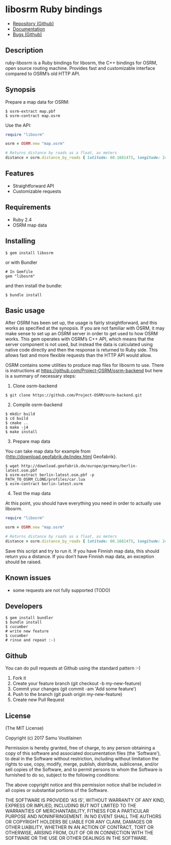 libosrm Ruby bindings
=====================

- [Repository (Github)](https://github.com/Smarre/ruby-libosrm)
- [Documentation](http://www.rubydoc.info/github/Smarre/ruby-libosrm/master)
- [Bugs (Github)](https://github.com/Smarre/ruby-libosrm/issues)

Description
-----------

ruby-libosrm is a Ruby bindings for libosrm, the C++ bindings for OSRM, open source routing machine.
Provides fast and customizable interface compared to OSRM’s old HTTP API.

Synopsis
--------

Prepare a map data for OSRM:

```shell
$ osrm-extract map.pbf
$ osrm-contract map.osrm
```

Use the API:

```ruby
require "libosrm"

osrm = OSRM.new "map.osrm"

# Returns distance by roads as a float, as meters
distance = osrm.distance_by_roads { latitude: 60.1681473, longitude: 24.9417190 }, { latitude: 60.1694561, longitude: 24.9385663 }
```

Features
--------

- Straightforward API
- Customizable requests

Requirements
------------

- Ruby 2.4
- OSRM map data

Installing
----------

```shell
$ gem install libosrm
```

or with Bundler

    # In Gemfile
    gem "libosrm"

and then install the bundle:

```shell
$ bundle install
```

Basic usage
-----

After OSRM has been set up, the usage is fairly straightforward, and this works as specified at the synopsis.
If you are not familiar with OSRM, it may make sense to set up an OSRM server in order to get used to how OSRM works.
This gem operates with OSRM’s C++ API, which means that the server component is not used, but instead the data is calculated
using native code directly and then the response is returned to Ruby side. This allows fast and more flexible
requests than the HTTP API would allow.

OSRM contains some utilities to produce map files for libosrm to use. There is instructions at
https://github.com/Project-OSRM/osrm-backend but here is a summary of necessary steps:

1. Clone osrm-backend

```shell
$ git clone https://github.com/Project-OSRM/osrm-backend.git
```

2. Compile osrm-backend

```shell
$ mkdir build
$ cd build
$ cmake ..
$ make -j4
$ make install
```

3. Prepare map data

You can take map data for example from {http://download.geofabrik.de/index.html Geofabrik}.

    $ wget http://download.geofabrik.de/europe/germany/berlin-latest.osm.pbf
    $ osrm-extract berlin-latest.osm.pbf -p PATH_TO_OSRM_CLONE/profiles/car.lua
    $ osrm-contract berlin-latest.osrm

4. Test the map data

At this point, you should have everything you need in order to actually use libosrm.

```ruby
require "libosrm"

osrm = OSRM.new "map.osrm"

# Returns distance by roads as a float, as meters
distance = osrm.distance_by_roads { latitude: 60.1681473, longitude: 24.9417190 }, { latitude: 60.1694561, longitude: 24.9385663 }
```

Save this script and try to run it. If you have Finnish map data, this should return you a distance.
If you don’t have Finnish map data, an exception should be raised.


Known issues
--------------

- some requests are not fully supported (TODO)

Developers
----------

    $ gem install bundler
    $ bundle install
    $ cucumber
    # write new feature
    $ cucumber
    # rinse and repeat :-)

Github
------

You can do pull requests at Github using the standard pattern :-)

1. Fork it
2. Create your feature branch (git checkout -b my-new-feature)
3. Commit your changes (git commit -am 'Add some feature')
4. Push to the branch (git push origin my-new-feature)
5. Create new Pull Request

License
-------

(The MIT License)

Copyright (c) 2017 Samu Voutilainen

Permission is hereby granted, free of charge, to any person obtaining
a copy of this software and associated documentation files (the
'Software'), to deal in the Software without restriction, including
without limitation the rights to use, copy, modify, merge, publish,
distribute, sublicense, and/or sell copies of the Software, and to
permit persons to whom the Software is furnished to do so, subject to
the following conditions:

The above copyright notice and this permission notice shall be
included in all copies or substantial portions of the Software.

THE SOFTWARE IS PROVIDED 'AS IS', WITHOUT WARRANTY OF ANY KIND,
EXPRESS OR IMPLIED, INCLUDING BUT NOT LIMITED TO THE WARRANTIES OF
MERCHANTABILITY, FITNESS FOR A PARTICULAR PURPOSE AND NONINFRINGEMENT.
IN NO EVENT SHALL THE AUTHORS OR COPYRIGHT HOLDERS BE LIABLE FOR ANY
CLAIM, DAMAGES OR OTHER LIABILITY, WHETHER IN AN ACTION OF CONTRACT,
TORT OR OTHERWISE, ARISING FROM, OUT OF OR IN CONNECTION WITH THE
SOFTWARE OR THE USE OR OTHER DEALINGS IN THE SOFTWARE.